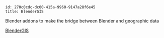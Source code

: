 ```
id: 270c0cdc-dc00-415a-9960-9147a28f6e45
title: BlenderGÌS
```

Blender addons to make the bridge between Blender and geographic data

[BlenderGIS](https://github.com/domlysz/BlenderGIS)
